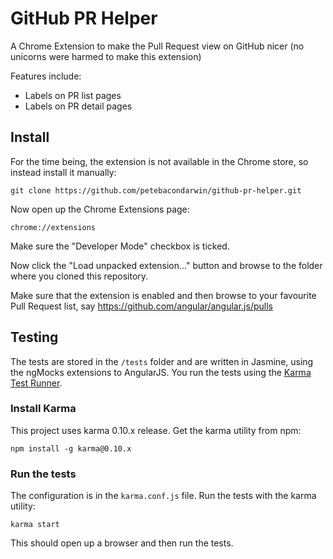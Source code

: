 # GitHub PR Helper

A Chrome Extension to make the Pull Request view on GitHub nicer
(no unicorns were harmed to make this extension)

Features include:
- Labels on PR list pages
- Labels on PR detail pages

## Install
For the time being, the extension is not available in the Chrome store, so instead install it
manually:

```
git clone https://github.com/petebacondarwin/github-pr-helper.git
```

Now open up the Chrome Extensions page:

```
chrome://extensions
```

Make sure the "Developer Mode" checkbox is ticked.

Now click the "Load unpacked extension..." button and browse to the folder where you cloned this
repository.

Make sure that the extension is enabled and then browse to your favourite Pull Request list, say
https://github.com/angular/angular.js/pulls

## Testing
The tests are stored in the `/tests` folder and are written in Jasmine, using the ngMocks extensions
to AngularJS.  You run the tests using the [Karma Test Runner](http://karma-runner.github.io/0.10/).

### Install Karma
This project uses karma 0.10.x release. Get the karma utility from npm:

```
npm install -g karma@0.10.x
```
### Run the tests
The configuration is in the `karma.conf.js` file.  Run the tests with the karma utility:

```
karma start
```

This should open up a browser and then run the tests.